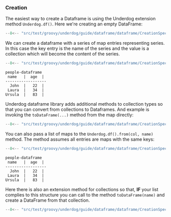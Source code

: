 ### Creation

The easiest way to create a Dataframe is using the Underdog extension method `Underdog.df()`. Here we're creating an empty DataFrame:

```groovy title="empty dataframe"
--8<-- "src/test/groovy/underdog/guide/dataframe/dataframe/CreationSpec.groovy:empty"
```

We can create a dataframe with a series of map entries representing series. In this case the key entry is the name of the series and the value is a collection which will become the content of the series.

```groovy title="dataframe from a map"
--8<-- "src/test/groovy/underdog/guide/dataframe/dataframe/CreationSpec.groovy:from_map"
```

```shell title="output"
people-dataframe
 name   |  age  |
------------------
  John  |   22  |
 Laura  |   34  |
Ursula  |   83  |
```

Underdog dataframe library adds additional methods to collection types so that you can convert from collections to Dataframes. And example is invoking the `toDataFrame(...)` method from the map directly:

```groovy title="map extension"
--8<-- "src/test/groovy/underdog/guide/dataframe/dataframe/CreationSpec.groovy:map_extension"
```

You can also pass a list of maps to the `Underdog.df().from(col, name)` method. The method assumes all entries are maps with the same keys:

```groovy title="collection of maps"
--8<-- "src/test/groovy/underdog/guide/dataframe/dataframe/CreationSpec.groovy:collectionsOfMaps"
```

```shell title="output"
people-dataframe
 name   |  age  |
------------------
  John  |   22  |
 Laura  |   34  |
Ursula  |   83  |
```

Here there is also an extension method for collections so that, **IF** your list complies to this structure you can call to the method `toDataFrame(name)` and create a DataFrame from that collection.

```groovy title="collection extension"
--8<-- "src/test/groovy/underdog/guide/dataframe/dataframe/CreationSpec.groovy:collectionsOfMaps_extension"
```
